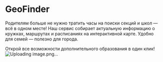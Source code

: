 # GeoFinder
Родителям больше не нужно тратить часы на поиски секций и школ — всё в одном месте!
Наш сервис собирает актуальную информацию о кружках, маршрутах и расписаниях на интерактивной карте.
Удобно для семей — полезно для города.

Открой все возможности дополнительного образования в один клик!
![Uploading image.png…]()

